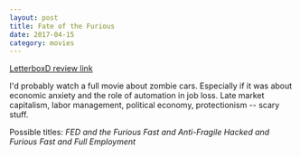 ```yaml
---
layout: post
title: Fate of the Furious 
date: 2017-04-15
category: movies
---
```

 
[LetterboxD review link](https://letterboxd.com/samarthbhaskar/film/the-fate-of-the-furious/)

I'd probably watch a full movie about zombie cars. Especially if it was about economic anxiety and the role of automation in job loss. Late market capitalism, labor management, political economy, protectionism -- scary stuff.

Possible titles:
<em>FED and the Furious</em> 
<em>Fast and Anti-Fragile</em>
<em>Hacked and Furious</em>
<em>Fast and Full Employment</em>